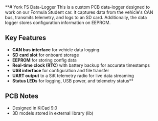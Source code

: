 **# York FS Data-Logger
This is a custom PCB data-logger designed to work on our Formula Student car. It captures data from the vehicle's CAN bus, transmits telemetry, and logs to an SD card. Additionally, the data logger stores configuration information on EEPROM. 

## Key Features
- **CAN bus interface** for vehicle data logging  
- **SD card slot** for onboard storage
- **EEPROM** for storing config data
- **Real-time clock (RTC)** with battery backup for accurate timestamps  
- **USB interface** for configuration and file transfer  
- **UART output** to a SiK telemetry radio for live data streaming  
- **Status LEDs** for logging, USB power, and telemetry status**

## PCB Notes
- Designed in KiCad 9.0
- 3D models stored in external library (lib)
